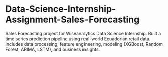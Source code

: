 # Data-Science-Internship-Assignment-Sales-Forecasting
Sales Forecasting project for Wiseanalytics Data Science Internship. Built a time series prediction pipeline using real-world Ecuadorian retail data. Includes data processing, feature engineering, modeling (XGBoost, Random Forest, ARIMA, LSTM), and business insights.

